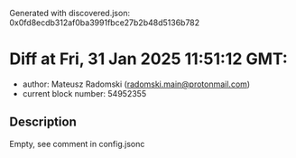 Generated with discovered.json: 0x0fd8ecdb312af0ba3991fbce27b2b48d5136b782

# Diff at Fri, 31 Jan 2025 11:51:12 GMT:

- author: Mateusz Radomski (<radomski.main@protonmail.com>)
- current block number: 54952355

## Description

Empty, see comment in config.jsonc
